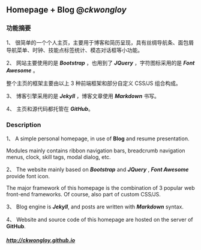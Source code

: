 
**Homepage** + **Blog** @_ckwongloy_
-

### 功能摘要

1、 很简单的一个个人主页，主要用于博客和简历呈现，具有丝绸导航条、面包屑导航菜单、时钟、技能点标签统计、模态对话框等小功能。

2、 网站主要使用的是 ***Bootstrap*** ，也用到了 ***JQuery*** ，字符图标采用的是 ***Font Awesome*** 。

整个主页的框架主要由以上 3 种前端框架和部分自定义 CSS/JS 组合构成。

3、 博客引擎采用的是 ***Jekyll*** ，博客文章使用 ***Markdown*** 书写。

4、 主页和源代码都托管在  ***GitHub***。

### Description

1、 A simple personal homepage, in use of **Blog** and resume presentation. 

Modules mainly contains ribbon navigation bars, breadcrumb navigation menus, clock, skill tags, modal dialog, etc.

2、 The website mainly based on ***Bootstrap*** and ***JQuery*** , ***Font Awesome*** provide font icon. 

The major framework of this homepage is the combination of 3 popular web front-end frameworks. Of course, also part of custom CSS/JS.

3、 Blog engine is ***Jekyll***, and posts are written with ***Markdown*** syntax.

4、 Website and source code of this homepage are hosted on the server of  **GitHub**.

##### <http://ckwongloy.github.io>
